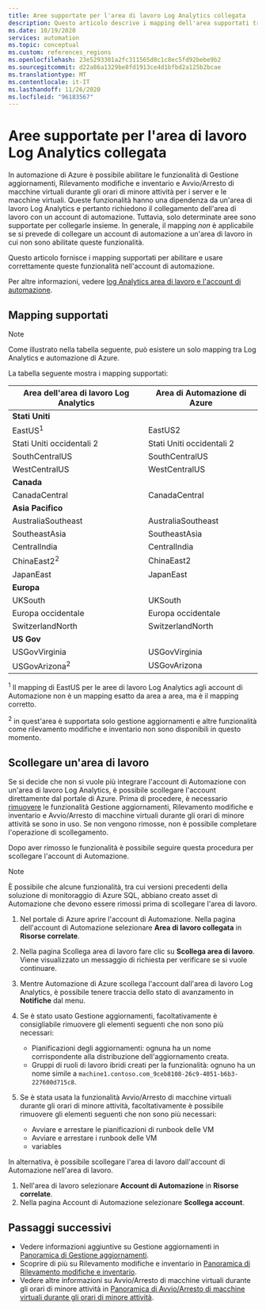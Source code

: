 ```yaml
---
title: Aree supportate per l'area di lavoro Log Analytics collegata
description: Questo articolo descrive i mapping dell'area supportati tra un account di automazione e un'area di lavoro di Log Analytics in relazione a determinate funzionalità di automazione di Azure.
ms.date: 10/19/2020
services: automation
ms.topic: conceptual
ms.custom: references_regions
ms.openlocfilehash: 23e5293301a2fc311565d0c1c8ec5fd92bebe9b2
ms.sourcegitcommit: d22a86a1329be8fd1913ce4d1bfbd2a125b2bcae
ms.translationtype: MT
ms.contentlocale: it-IT
ms.lasthandoff: 11/26/2020
ms.locfileid: "96183567"
---
```

# <a name="supported-regions-for-linked-log-analytics-workspace"></a>Aree supportate per l'area di lavoro Log Analytics collegata

In automazione di Azure è possibile abilitare le funzionalità di Gestione aggiornamenti, Rilevamento modifiche e inventario e Avvio/Arresto di macchine virtuali durante gli orari di minore attività per i server e le macchine virtuali. Queste funzionalità hanno una dipendenza da un'area di lavoro Log Analytics e pertanto richiedono il collegamento dell'area di lavoro con un account di automazione. Tuttavia, solo determinate aree sono supportate per collegarle insieme. In generale, il mapping *non* è applicabile se si prevede di collegare un account di automazione a un'area di lavoro in cui non sono abilitate queste funzionalità.

Questo articolo fornisce i mapping supportati per abilitare e usare correttamente queste funzionalità nell'account di automazione.

Per altre informazioni, vedere [log Analytics area di lavoro e l'account di automazione](../../azure-monitor/insights/solutions.md#log-analytics-workspace-and-automation-account).

## <a name="supported-mappings"></a>Mapping supportati

> [!NOTE]
> Come illustrato nella tabella seguente, può esistere un solo mapping tra Log Analytics e automazione di Azure.

La tabella seguente mostra i mapping supportati:

|**Area dell'area di lavoro Log Analytics**|**Area di Automazione di Azure**|
|---|---|
|**Stati Uniti**||
|EastUS<sup>1</sup>|EastUS2|
|Stati Uniti occidentali 2|Stati Uniti occidentali 2|
|SouthCentralUS|SouthCentralUS|
|WestCentralUS|WestCentralUS|
|**Canada**||
|CanadaCentral|CanadaCentral|
|**Asia Pacifico**||
|AustraliaSoutheast|AustraliaSoutheast|
|SoutheastAsia|SoutheastAsia|
|CentralIndia|CentralIndia|
|ChinaEast2<sup>2</sup>|ChinaEast2|
|JapanEast|JapanEast|
|**Europa**||
|UKSouth|UKSouth|
|Europa occidentale|Europa occidentale|
|SwitzerlandNorth|SwitzerlandNorth|
|**US Gov**||
|USGovVirginia|USGovVirginia|
|USGovArizona<sup>2</sup>|USGovArizona|

<sup>1</sup> Il mapping di EastUS per le aree di lavoro Log Analytics agli account di Automazione non è un mapping esatto da area a area, ma è il mapping corretto.

<sup>2</sup> in quest'area è supportata solo gestione aggiornamenti e altre funzionalità come rilevamento modifiche e inventario non sono disponibili in questo momento.

## <a name="unlink-a-workspace"></a>Scollegare un'area di lavoro

Se si decide che non si vuole più integrare l'account di Automazione con un'area di lavoro Log Analytics, è possibile scollegare l'account direttamente dal portale di Azure. Prima di procedere, è necessario [rimuovere](move-account.md#remove-features) le funzionalità Gestione aggiornamenti, Rilevamento modifiche e inventario e Avvio/Arresto di macchine virtuali durante gli orari di minore attività se sono in uso. Se non vengono rimosse, non è possibile completare l'operazione di scollegamento.

Dopo aver rimosso le funzionalità è possibile seguire questa procedura per scollegare l'account di Automazione.

> [!NOTE]
> È possibile che alcune funzionalità, tra cui versioni precedenti della soluzione di monitoraggio di Azure SQL, abbiano creato asset di Automazione che devono essere rimossi prima di scollegare l'area di lavoro.

1. Nel portale di Azure aprire l'account di Automazione. Nella pagina dell'account di Automazione selezionare **Area di lavoro collegata** in **Risorse correlate**.

2. Nella pagina Scollega area di lavoro fare clic su **Scollega area di lavoro**. Viene visualizzato un messaggio di richiesta per verificare se si vuole continuare.

3. Mentre Automazione di Azure scollega l'account dall'area di lavoro Log Analytics, è possibile tenere traccia dello stato di avanzamento in **Notifiche** dal menu.

4. Se è stato usato Gestione aggiornamenti, facoltativamente è consigliabile rimuovere gli elementi seguenti che non sono più necessari:

    * Pianificazioni degli aggiornamenti: ognuna ha un nome corrispondente alla distribuzione dell'aggiornamento creata.
    * Gruppi di ruoli di lavoro ibridi creati per la funzionalità: ognuno ha un nome simile a `machine1.contoso.com_9ceb8108-26c9-4051-b6b3-227600d715c8`.

5. Se è stata usata la funzionalità Avvio/Arresto di macchine virtuali durante gli orari di minore attività, facoltativamente è possibile rimuovere gli elementi seguenti che non sono più necessari:

    * Avviare e arrestare le pianificazioni di runbook delle VM
    * Avviare e arrestare i runbook delle VM
    * variables

In alternativa, è possibile scollegare l'area di lavoro dall'account di Automazione nell'area di lavoro.

1. Nell'area di lavoro selezionare **Account di Automazione** in **Risorse correlate**.
2. Nella pagina Account di Automazione selezionare **Scollega account**.

## <a name="next-steps"></a>Passaggi successivi

* Vedere informazioni aggiuntive su Gestione aggiornamenti in [Panoramica di Gestione aggiornamenti](../update-management/overview.md).
* Scoprire di più su Rilevamento modifiche e inventario in [Panoramica di Rilevamento modifiche e inventario](../change-tracking/overview.md).
* Vedere altre informazioni su Avvio/Arresto di macchine virtuali durante gli orari di minore attività in [Panoramica di Avvio/Arresto di macchine virtuali durante gli orari di minore attività](../automation-solution-vm-management.md).